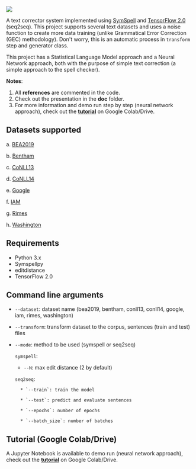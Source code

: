 <img src="https://github.com/arthurflor23/text-correction/blob/master/doc/image/header.png?raw=true">

A text corrector system implemented using [SymSpell](https://github.com/mammothb/symspellpy) and [TensorFlow 2.0](https://www.tensorflow.org/) (seq2seq). This project supports several text datasets and uses a noise function to create more data training (unlike Grammatical Error Correction (GEC) methodology). Don't worry, this is an automatic process in `transform` step and generator class.

This project has a Statistical Language Model approach and a Neural Network approach, both with the purpose of simple text correction (a simple approach to the spell checker).

**Notes**:
1. All **references** are commented in the code.
2. Check out the presentation in the **doc** folder.
3. For more information and demo run step by step (neural network approach), check out the **[tutorial](https://github.com/arthurflor23/text-correction/blob/master/src/tutorial.ipynb)** on Google Colab/Drive.

## Datasets supported

a. [BEA2019](https://www.cl.cam.ac.uk/research/nl/bea2019st/)

b. [Bentham](http://transcriptorium.eu/datasets/bentham-collection/)

c. [CoNLL13](https://www.comp.nus.edu.sg/~nlp/conll13st.html)

d. [CoNLL14](https://www.comp.nus.edu.sg/~nlp/conll14st.html)

e. [Google](https://ai.google/research/pubs/pub41880)

f. [IAM](http://www.fki.inf.unibe.ch/databases/iam-handwriting-database)

g. [Rimes](http://www.a2ialab.com/doku.php?id=rimes_database:start)

h. [Washington](http://www.fki.inf.unibe.ch/databases/iam-historical-document-database/washington-database)

## Requirements

* Python 3.x
* Symspellpy
* editdistance
* TensorFlow 2.0

## Command line arguments

* `--dataset`: dataset name (bea2019, bentham, conll13, conll14, google, iam, rimes, washington)
* `--transform`: transform dataset to the corpus, sentences (train and test) files
* `--mode`: method to be used (symspell or seq2seq)

  `symspell`:

    * `--N`: max edit distance (2 by default)

  `seq2seq`:

        * `--train`: train the model

        * `--test`: predict and evaluate sentences

        * `--epochs`: number of epochs

        * `--batch_size`: number of batches

## Tutorial (Google Colab/Drive)

A Jupyter Notebook is available to demo run (neural network approach), check out the **[tutorial](https://github.com/arthurflor23/text-correction/blob/master/src/tutorial.ipynb)** on Google Colab/Drive.